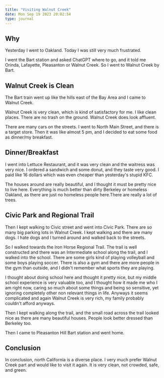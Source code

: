 ```yaml
---
title: "Visiting Walnut Creek"
date: Mon Sep 19 2023 20:02:54
type: journal
---
```

## Why

Yesterday I went to Oakland. Today I was still very much frustrated.

I went the Bart station and asked ChatGPT where to go, and it told me
Orinda, Lafayette, Pleasanton or Walnut Creek. So I went to Walnut Creek
by Bart.

## Walnut Creek is Clean

The Bart train went up like the hills east of the Bay Area and I came to
Walnut Creek.

Walnut Creek is very clean, which is kind of satisfactory for me. I like
clean places. There are no trash on the ground. Walnut Creek does look
affluent.

There are many cars on the streets. I went to North Main Street, and
there is a target store. Then it was like almost 5 pm, and I decided to
eat some food as dinner/my breakfast.

## Dinner/Breakfast

I went into Lettuce Restaurant, and it was very clean and the waitress
was very nice. I ordered a sandwich and some donut, and they taste very
good. I paid like 16 dollars which was even cheaper than yesterday's
stupid KFC.

The houses around are really beautiful, and I thought it must be pretty
nice to live here. Everything is much better than dirty Berkeley or
homeless Oakland, as there are just no homeless people here.There are
really a lot of trees.

## Civic Park and Regional Trail

Then I kept walking to Civic street and went into Civic Park. There are
so many big parking lots in Walnut Creek. I kept walking and there are
many dogs. I hate dogs and I turned around and walked back to the
streets.

So I walked towards the Iron Horse Regional Trail. The trail is well
constructed and there was an Intermediate school along the trail, and I
walked into the school. There are some girls kind of playing volleyball
and some boys playing soccer. There is also a gym and there are more
people in the gym than outside, and I didn't remember what sports they
are playing.

I thought about doing school here and thought it pretty nice, but my
middle school experience is very valuable too, and I thought how it made
me who I am right now, caring so much about some things and being so
sensitive, yet ignoring completely other non relevant things in life.
Anyways it seems complicated and again Walnut Creek is very rich, my
family probably couldn't afford anyways.

Then I kept walking along the trail, and the small road across the trail
looked nice as there are many beautiful houses. People look better
dressed than Berkeley too.

Then I came to Pleasanton Hill Bart station and went home.

## Conclusion

In conclusion, north California is a diverse place. I very much prefer
Walnut Creek part and would like to visit it again. It is very clean,
not crowded, safe, and green.
